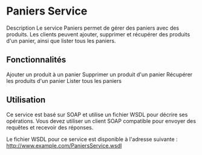 # Paniers Service
Description
Le service Paniers permet de gérer des paniers avec des produits. Les clients peuvent ajouter, supprimer et récupérer des produits d'un panier, ainsi que lister tous les paniers.

## Fonctionnalités
Ajouter un produit à un panier
Supprimer un produit d'un panier
Récupérer les produits d'un panier
Lister tous les paniers
## Utilisation
Ce service est basé sur SOAP et utilise un fichier WSDL pour décrire ses opérations. Vous devez utiliser un client SOAP compatible pour envoyer des requêtes et recevoir des réponses.

Le fichier WSDL pour ce service est disponible à l'adresse suivante : http://www.example.com/PaniersService.wsdl